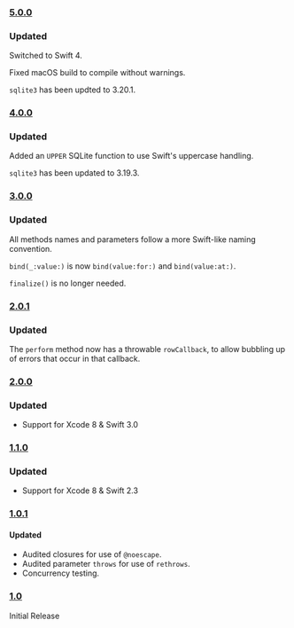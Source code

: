 ### [5.0.0](https://github.com/stack/Structure/releases/tag/v5.0.0)

### Updated

Switched to Swift 4.

Fixed macOS build to compile without warnings.

`sqlite3` has been updted to 3.20.1.

### [4.0.0](https://github.com/stack/Structure/releases/tag/v4.0.0)

### Updated

Added an `UPPER` SQLite function to use Swift's uppercase handling.

`sqlite3` has been updated to 3.19.3.

### [3.0.0](https://github.com/stack/Structure/releases/tag/v3.0.0)

### Updated

All methods names and parameters follow a more Swift-like naming convention.

`bind(_:value:)` is now `bind(value:for:)` and `bind(value:at:)`.

`finalize()` is no longer needed.

### [2.0.1](https://github.com/stack/Structure/releases/tag/v2.0.1)

### Updated

The `perform` method now has a throwable `rowCallback`, to allow bubbling up of
errors that occur in that callback.

### [2.0.0](https://github.com/stack/Structure/releases/tag/v2.0.0)

### Updated

*   Support for Xcode 8 & Swift 3.0

### [1.1.0](https://github.com/stack/Structure/releases/tag/v1.1.0)

### Updated

*   Support for Xcode 8 & Swift 2.3

### [1.0.1](https://github.com/stack/Structure/releases/tag/v1.0.1)

#### Updated

*   Audited closures for use of `@noescape`.
*   Audited parameter `throws` for use of `rethrows`.
*   Concurrency testing.


### [1.0](https://github.com/stack/Structure/releases/tag/v1.0.0)

Initial Release
